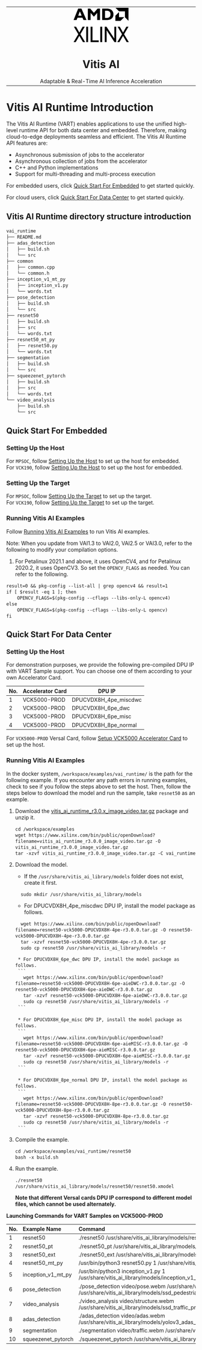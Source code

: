 ﻿<table class="sphinxhide">
 <tr>
   <td align="center"><img src="https://raw.githubusercontent.com/Xilinx/Image-Collateral/main/xilinx-logo.png" width="30%"/><h1>Vitis AI</h1><h0>Adaptable & Real-Time AI Inference Acceleration</h0>
   </td>
 </tr>
</table>

# Vitis AI Runtime Introduction
The Vitis AI Runtime (VART) enables applications to use the unified high-level runtime API for both data center and embedded. Therefore, making cloud-to-edge deployments seamless and efficient.
The Vitis AI Runtime API features are:
* Asynchronous submission of jobs to the accelerator
* Asynchronous collection of jobs from the accelerator
* C++ and Python implementations
* Support for multi-threading and multi-process execution

For embedded users, click 
[Quick Start For Embedded](#quick-start-for-embedded) to get started quickly. 

For cloud users, click 
[Quick Start For Data Center](#quick-start-for-data-center) to get started quickly.

Vitis AI Runtime directory structure introduction
--------------------------------------------------

```
vai_runtime
├── README.md
├── adas_detection
│   ├── build.sh
│   └── src
├── common
│   ├── common.cpp
│   └── common.h
├── inception_v1_mt_py
│   ├── inception_v1.py
│   └── words.txt
├── pose_detection
│   ├── build.sh
│   └── src
├── resnet50
│   ├── build.sh
│   ├── src
│   └── words.txt
├── resnet50_mt_py
│   ├── resnet50.py
│   └── words.txt
├── segmentation
│   ├── build.sh
│   └── src
├── squeezenet_pytorch
│   ├── build.sh
│   ├── src
│   └── words.txt
└── video_analysis
	├── build.sh
	└── src

```

## Quick Start For Embedded
### Setting Up the Host
For `MPSOC`, follow [Setting Up the Host](../../board_setup/mpsoc/board_setup_mpsoc.rst#step-1-setup-cross-compiler) to set up the host for embedded.  
For `VCK190`, follow [Setting Up the Host](../../board_setup/vck190/board_setup_vck190.rst#step-1-setup-cross-compiler) to set up the host for embedded.

### Setting Up the Target
For `MPSOC`, follow [Setting Up the Target](../../board_setup/mpsoc/board_setup_mpsoc.rst#step-2-setup-the-target) to set up the target.  
For `VCK190`, follow [Setting Up the Target](../../board_setup/vck190/board_setup_vck190.rst#step-2-setup-the-target) to set up the target.
	  
### Running Vitis AI Examples

Follow [Running Vitis AI Examples](../../board_setup/mpsoc/board_setup_mpsoc.rst#step-3-run-the-vitis-ai-examples) to run Vitis AI examples.

Note: When you update from VAI1.3 to VAI2.0, VAI2.5 or VAI3.0, refer to the following to modify your compilation options.
1. For Petalinux 2021.1 and above, it uses OpenCV4, and for Petalinux 2020.2, it uses OpenCV3. So set the `OPENCV_FLAGS` as needed. You can refer to the following.
```
result=0 && pkg-config --list-all | grep opencv4 && result=1
if [ $result -eq 1 ]; then
	OPENCV_FLAGS=$(pkg-config --cflags --libs-only-L opencv4)
else
	OPENCV_FLAGS=$(pkg-config --cflags --libs-only-L opencv)
fi
```

## Quick Start For Data Center
### Setting Up the Host

For demonstration purposes, we provide the following pre-compiled DPU IP with VART Sample support. You can choose one of them according to your own Accelerator Card.

| No\. | Accelerator Card | DPU IP |
| ---- | ---- | ----   |
| 1 | VCK5000-PROD | DPUCVDX8H_4pe_miscdwc |
| 2 | VCK5000-PROD | DPUCVDX8H_6pe_dwc     |
| 3 | VCK5000-PROD | DPUCVDX8H_6pe_misc    |
| 4 | VCK5000-PROD | DPUCVDX8H_8pe_normal  |

For `VCK5000-PROD` Versal Card, follow [Setup VCK5000 Accelerator Card](../../board_setup/vck5000/board_setup_vck5000.rst#setting-up-a-versal-accelerator-card) to set up the host.

### Running Vitis AI Examples
In the docker system, `/workspace/examples/vai_runtime/` is the path for the following example. If you encounter any path errors in running examples, check to see if you follow the steps above to set the host. Then, follow the steps below to download the model and run the sample, take `resnet50` as an example.

1. Download the [vitis_ai_runtime_r3.0.x_image_video.tar.gz](https://www.xilinx.com/bin/public/openDownload?filename=vitis_ai_runtime_r3.0.0_image_video.tar.gz) package and unzip it.
	```
	cd /workspace/examples
	wget https://www.xilinx.com/bin/public/openDownload?filename=vitis_ai_runtime_r3.0.0_image_video.tar.gz -O vitis_ai_runtime_r3.0.0_image_video.tar.gz
	tar -xzvf vitis_ai_runtime_r3.0.0_image_video.tar.gz -C vai_runtime
	```
2. Download the model.

	* If the `/usr/share/vitis_ai_library/models` folder does not exist, create it first.
	```
	  sudo mkdir /usr/share/vitis_ai_library/models
	```

	* For DPUCVDX8H_4pe_miscdwc DPU IP, install the model package as follows.
	```
	  wget https://www.xilinx.com/bin/public/openDownload?filename=resnet50-vck5000-DPUCVDX8H-4pe-r3.0.0.tar.gz -O resnet50-vck5000-DPUCVDX8H-4pe-r3.0.0.tar.gz
	  tar -xzvf resnet50-vck5000-DPUCVDX8H-4pe-r3.0.0.tar.gz
	  sudo cp resnet50 /usr/share/vitis_ai_library/models -r
	```

        * For DPUCVDX8H_6pe_dwc DPU IP, install the model package as follows.
        ```
          wget https://www.xilinx.com/bin/public/openDownload?filename=resnet50-vck5000-DPUCVDX8H-6pe-aieDWC-r3.0.0.tar.gz -O resnet50-vck5000-DPUCVDX8H-6pe-aieDWC-r3.0.0.tar.gz
          tar -xzvf resnet50-vck5000-DPUCVDX8H-6pe-aieDWC-r3.0.0.tar.gz
          sudo cp resnet50 /usr/share/vitis_ai_library/models -r
        ```

        * For DPUCVDX8H_6pe_misc DPU IP, install the model package as follows.
        ```
          wget https://www.xilinx.com/bin/public/openDownload?filename=resnet50-vck5000-DPUCVDX8H-6pe-aieMISC-r3.0.0.tar.gz -O resnet50-vck5000-DPUCVDX8H-6pe-aieMISC-r3.0.0.tar.gz
          tar -xzvf resnet50-vck5000-DPUCVDX8H-6pe-aieMISC-r3.0.0.tar.gz
          sudo cp resnet50 /usr/share/vitis_ai_library/models -r
        ```

        * For DPUCVDX8H_8pe_normal DPU IP, install the model package as follows.
        ```
          wget https://www.xilinx.com/bin/public/openDownload?filename=resnet50-vck5000-DPUCVDX8H-8pe-r3.0.0.tar.gz -O resnet50-vck5000-DPUCVDX8H-8pe-r3.0.0.tar.gz
          tar -xzvf resnet50-vck5000-DPUCVDX8H-8pe-r3.0.0.tar.gz
          sudo cp resnet50 /usr/share/vitis_ai_library/models -r
        ```
3. Compile the example.
	```
	cd /workspace/examples/vai_runtime/resnet50
	bash -x build.sh
	```
4. Run the example.
	```
	./resnet50 /usr/share/vitis_ai_library/models/resnet50/resnet50.xmodel
	```
	**Note that different Versal cards DPU IP correspond to different model files, which cannot be used alternately.** 


 <summary><b>Launching Commands for VART Samples on VCK5000-PROD </b></summary>
 
| No\. | Example Name             | Command                                                   |
| :--- | :----------------------- | :-------------------------------------------------------- |
| 1    | resnet50                 | ./resnet50 /usr/share/vitis_ai_library/models/resnet50/resnet50.xmodel                            |
| 2    | resnet50_pt              | ./resnet50_pt /usr/share/vitis_ai_library/models/resnet50_pt/resnet50_pt.xmodel ../images/001.jpg |
| 3    | resnet50_ext             | ./resnet50_ext /usr/share/vitis_ai_library/models/resnet50/resnet50.xmodel ../images/001.jpg                           |
| 4    | resnet50_mt_py           | /usr/bin/python3 resnet50.py 1 /usr/share/vitis_ai_library/models/resnet50/resnet50.xmodel          |
| 5    | inception_v1_mt_py       | /usr/bin/python3 inception_v1.py 1 /usr/share/vitis_ai_library/models/inception_v1_tf/inception_v1_tf.xmodel      |
| 6    | pose_detection           | ./pose_detection video/pose.webm /usr/share/vitis_ai_library/models/sp_net/sp_net.xmodel /usr/share/vitis_ai_library/models/ssd_pedestrian_pruned_0_97/ssd_pedestrian_pruned_0_97.xmodel         |
| 7    | video_analysis           | ./video_analysis video/structure.webm /usr/share/vitis_ai_library/models/ssd_traffic_pruned_0_9/ssd_traffic_pruned_0_9.xmodel    |
| 8    | adas_detection           | ./adas_detection video/adas.webm /usr/share/vitis_ai_library/models/yolov3_adas_pruned_0_9/yolov3_adas_pruned_0_9.xmodel         |
| 9    | segmentation             | ./segmentation video/traffic.webm /usr/share/vitis_ai_library/models/fpn/fpn.xmodel        |
| 10   | squeezenet_pytorch       | ./squeezenet_pytorch /usr/share/vitis_ai_library/models/squeezenet_pt/squeezenet_pt.xmodel        |


